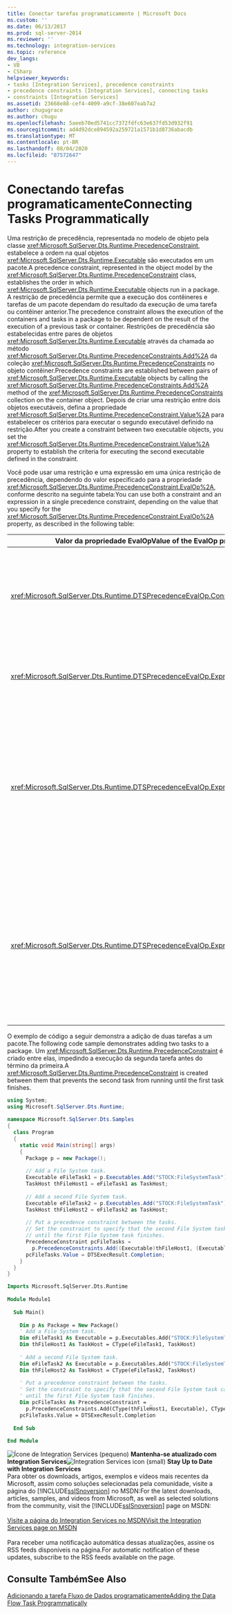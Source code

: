 ```yaml
---
title: Conectar tarefas programaticamente | Microsoft Docs
ms.custom: ''
ms.date: 06/13/2017
ms.prod: sql-server-2014
ms.reviewer: ''
ms.technology: integration-services
ms.topic: reference
dev_langs:
- VB
- CSharp
helpviewer_keywords:
- tasks [Integration Services], precedence constraints
- precedence constraints [Integration Services], connecting tasks
- constraints [Integration Services]
ms.assetid: 23668e88-cef4-4009-a9cf-38e607eab7a2
author: chugugrace
ms.author: chugu
ms.openlocfilehash: 5aeeb70ed5741cc7372fdfc63e637fd53d932f91
ms.sourcegitcommit: ad4d92dce894592a259721a1571b1d8736abacdb
ms.translationtype: MT
ms.contentlocale: pt-BR
ms.lasthandoff: 08/04/2020
ms.locfileid: "87572647"
---
```

# <a name="connecting-tasks-programmatically"></a><span data-ttu-id="ea32d-102">Conectando tarefas programaticamente</span><span class="sxs-lookup"><span data-stu-id="ea32d-102">Connecting Tasks Programmatically</span></span>
  <span data-ttu-id="ea32d-103">Uma restrição de precedência, representada no modelo de objeto pela classe <xref:Microsoft.SqlServer.Dts.Runtime.PrecedenceConstraint>, estabelece a ordem na qual objetos <xref:Microsoft.SqlServer.Dts.Runtime.Executable> são executados em um pacote.</span><span class="sxs-lookup"><span data-stu-id="ea32d-103">A precedence constraint, represented in the object model by the <xref:Microsoft.SqlServer.Dts.Runtime.PrecedenceConstraint> class, establishes the order in which <xref:Microsoft.SqlServer.Dts.Runtime.Executable> objects run in a package.</span></span> <span data-ttu-id="ea32d-104">A restrição de precedência permite que a execução dos contêineres e tarefas de um pacote dependam do resultado da execução de uma tarefa ou contêiner anterior.</span><span class="sxs-lookup"><span data-stu-id="ea32d-104">The precedence constraint allows the execution of the containers and tasks in a package to be dependent on the result of the execution of a previous task or container.</span></span> <span data-ttu-id="ea32d-105">Restrições de precedência são estabelecidas entre pares de objetos <xref:Microsoft.SqlServer.Dts.Runtime.Executable> através da chamada ao método <xref:Microsoft.SqlServer.Dts.Runtime.PrecedenceConstraints.Add%2A> da coleção <xref:Microsoft.SqlServer.Dts.Runtime.PrecedenceConstraints> no objeto contêiner.</span><span class="sxs-lookup"><span data-stu-id="ea32d-105">Precedence constraints are established between pairs of <xref:Microsoft.SqlServer.Dts.Runtime.Executable> objects by calling the <xref:Microsoft.SqlServer.Dts.Runtime.PrecedenceConstraints.Add%2A> method of the <xref:Microsoft.SqlServer.Dts.Runtime.PrecedenceConstraints> collection on the container object.</span></span> <span data-ttu-id="ea32d-106">Depois de criar uma restrição entre dois objetos executáveis, defina a propriedade <xref:Microsoft.SqlServer.Dts.Runtime.PrecedenceConstraint.Value%2A> para estabelecer os critérios para executar o segundo executável definido na restrição.</span><span class="sxs-lookup"><span data-stu-id="ea32d-106">After you create a constraint between two executable objects, you set the <xref:Microsoft.SqlServer.Dts.Runtime.PrecedenceConstraint.Value%2A> property to establish the criteria for executing the second executable defined in the constraint.</span></span>  
  
 <span data-ttu-id="ea32d-107">Você pode usar uma restrição e uma expressão em uma única restrição de precedência, dependendo do valor especificado para a propriedade <xref:Microsoft.SqlServer.Dts.Runtime.PrecedenceConstraint.EvalOp%2A>, conforme descrito na seguinte tabela:</span><span class="sxs-lookup"><span data-stu-id="ea32d-107">You can use both a constraint and an expression in a single precedence constraint, depending on the value that you specify for the <xref:Microsoft.SqlServer.Dts.Runtime.PrecedenceConstraint.EvalOp%2A> property, as described in the following table:</span></span>  
  
|<span data-ttu-id="ea32d-108">Valor da propriedade EvalOp</span><span class="sxs-lookup"><span data-stu-id="ea32d-108">Value of the EvalOp property</span></span>|<span data-ttu-id="ea32d-109">DESCRIÇÃO</span><span class="sxs-lookup"><span data-stu-id="ea32d-109">Description</span></span>|  
|----------------------------------|-----------------|  
|<xref:Microsoft.SqlServer.Dts.Runtime.DTSPrecedenceEvalOp.Constraint>|<span data-ttu-id="ea32d-110">Especifica que o resultado de execução determina se o contêiner ou tarefa restrita é executada.</span><span class="sxs-lookup"><span data-stu-id="ea32d-110">Specifies that the execution outcome determines whether the constrained container or task runs.</span></span> <span data-ttu-id="ea32d-111">Defina a propriedade <xref:Microsoft.SqlServer.Dts.Runtime.PrecedenceConstraint.Value%2A> do <xref:Microsoft.SqlServer.Dts.Runtime.PrecedenceConstraint> com o valor desejado da enumeração <xref:Microsoft.SqlServer.Dts.Runtime.DTSExecResult>.</span><span class="sxs-lookup"><span data-stu-id="ea32d-111">Set the <xref:Microsoft.SqlServer.Dts.Runtime.PrecedenceConstraint.Value%2A> property of the <xref:Microsoft.SqlServer.Dts.Runtime.PrecedenceConstraint> to the desired value from the <xref:Microsoft.SqlServer.Dts.Runtime.DTSExecResult> enumeration.</span></span>|  
|<xref:Microsoft.SqlServer.Dts.Runtime.DTSPrecedenceEvalOp.Expression>|<span data-ttu-id="ea32d-112">Especifica que o valor de uma expressão determina se o contêiner ou tarefa restrita é executada.</span><span class="sxs-lookup"><span data-stu-id="ea32d-112">Specifies that the value of an expression determines whether the constrained container or task runs.</span></span> <span data-ttu-id="ea32d-113">Defina a propriedade <xref:Microsoft.SqlServer.Dts.Runtime.PrecedenceConstraint.Expression%2A> do <xref:Microsoft.SqlServer.Dts.Runtime.PrecedenceConstraint>.</span><span class="sxs-lookup"><span data-stu-id="ea32d-113">Set the <xref:Microsoft.SqlServer.Dts.Runtime.PrecedenceConstraint.Expression%2A> property of the <xref:Microsoft.SqlServer.Dts.Runtime.PrecedenceConstraint>.</span></span>|  
|<xref:Microsoft.SqlServer.Dts.Runtime.DTSPrecedenceEvalOp.ExpressionAndConstraint>|<span data-ttu-id="ea32d-114">Especifica que o resultado de restrição deve ocorrer e que a expressão deve ser avaliada para determinar se o contêiner ou tarefa restrita deve ser executada.</span><span class="sxs-lookup"><span data-stu-id="ea32d-114">Specifies that the constraint outcome must occur and the expression must evaluate for the constrained container or task to run.</span></span> <span data-ttu-id="ea32d-115">Defina as propriedades <xref:Microsoft.SqlServer.Dts.Runtime.PrecedenceConstraint.Value%2A> e <xref:Microsoft.SqlServer.Dts.Runtime.PrecedenceConstraint.Expression%2A> do <xref:Microsoft.SqlServer.Dts.Runtime.PrecedenceConstraint>, e defina sua propriedade <xref:Microsoft.SqlServer.Dts.Runtime.PrecedenceConstraint.LogicalAnd%2A> como `true`.</span><span class="sxs-lookup"><span data-stu-id="ea32d-115">Set both the <xref:Microsoft.SqlServer.Dts.Runtime.PrecedenceConstraint.Value%2A> and the <xref:Microsoft.SqlServer.Dts.Runtime.PrecedenceConstraint.Expression%2A> properties of the <xref:Microsoft.SqlServer.Dts.Runtime.PrecedenceConstraint>, and set its <xref:Microsoft.SqlServer.Dts.Runtime.PrecedenceConstraint.LogicalAnd%2A> property to `true`.</span></span>|  
|<xref:Microsoft.SqlServer.Dts.Runtime.DTSPrecedenceEvalOp.ExpressionOrConstraint>|<span data-ttu-id="ea32d-116">Especifica que o resultado de restrição deve ocorrer, ou que a expressão deve ser avaliada, para determinar se o contêiner ou tarefa restrita deve ser executada.</span><span class="sxs-lookup"><span data-stu-id="ea32d-116">Specifies that either the constraint outcome must occur, or the expression must evaluate, for the constrained container or task to run.</span></span> <span data-ttu-id="ea32d-117">Defina as propriedades <xref:Microsoft.SqlServer.Dts.Runtime.PrecedenceConstraint.Value%2A> e <xref:Microsoft.SqlServer.Dts.Runtime.PrecedenceConstraint.Expression%2A> do <xref:Microsoft.SqlServer.Dts.Runtime.PrecedenceConstraint>, e defina sua propriedade <xref:Microsoft.SqlServer.Dts.Runtime.PrecedenceConstraint.LogicalAnd%2A> como `false`.</span><span class="sxs-lookup"><span data-stu-id="ea32d-117">Set both the <xref:Microsoft.SqlServer.Dts.Runtime.PrecedenceConstraint.Value%2A> and the <xref:Microsoft.SqlServer.Dts.Runtime.PrecedenceConstraint.Expression%2A> properties of the <xref:Microsoft.SqlServer.Dts.Runtime.PrecedenceConstraint>, and set its <xref:Microsoft.SqlServer.Dts.Runtime.PrecedenceConstraint.LogicalAnd%2A> property to `false`.</span></span>|  
  
 <span data-ttu-id="ea32d-118">O exemplo de código a seguir demonstra a adição de duas tarefas a um pacote.</span><span class="sxs-lookup"><span data-stu-id="ea32d-118">The following code sample demonstrates adding two tasks to a package.</span></span> <span data-ttu-id="ea32d-119">Um <xref:Microsoft.SqlServer.Dts.Runtime.PrecedenceConstraint> é criado entre elas, impedindo a execução da segunda tarefa antes do término da primeira.</span><span class="sxs-lookup"><span data-stu-id="ea32d-119">A <xref:Microsoft.SqlServer.Dts.Runtime.PrecedenceConstraint> is created between them that prevents the second task from running until the first task finishes.</span></span>  
  
```csharp  
using System;  
using Microsoft.SqlServer.Dts.Runtime;  
  
namespace Microsoft.SqlServer.Dts.Samples  
{  
  class Program  
  {  
    static void Main(string[] args)  
    {  
      Package p = new Package();  
  
      // Add a File System task.  
      Executable eFileTask1 = p.Executables.Add("STOCK:FileSystemTask");  
      TaskHost thFileHost1 = eFileTask1 as TaskHost;  
  
      // Add a second File System task.  
      Executable eFileTask2 = p.Executables.Add("STOCK:FileSystemTask");  
      TaskHost thFileHost2 = eFileTask2 as TaskHost;  
  
      // Put a precedence constraint between the tasks.  
      // Set the constraint to specify that the second File System task cannot run  
      // until the first File System task finishes.  
      PrecedenceConstraint pcFileTasks =   
        p.PrecedenceConstraints.Add((Executable)thFileHost1, (Executable)thFileHost2);  
      pcFileTasks.Value = DTSExecResult.Completion;  
    }  
  }  
}  
```  
  
```vb  
Imports Microsoft.SqlServer.Dts.Runtime  
  
Module Module1  
  
  Sub Main()  
  
    Dim p As Package = New Package()  
    ' Add a File System task.  
    Dim eFileTask1 As Executable = p.Executables.Add("STOCK:FileSystemTask")  
    Dim thFileHost1 As TaskHost = CType(eFileTask1, TaskHost)  
  
    ' Add a second File System task.  
    Dim eFileTask2 As Executable = p.Executables.Add("STOCK:FileSystemTask")  
    Dim thFileHost2 As TaskHost = CType(eFileTask2, TaskHost)  
  
    ' Put a precedence constraint between the tasks.  
    ' Set the constraint to specify that the second File System task cannot run  
    ' until the first File System task finishes.  
    Dim pcFileTasks As PrecedenceConstraint = _  
      p.PrecedenceConstraints.Add(CType(thFileHost1, Executable), CType(thFileHost2, Executable))  
    pcFileTasks.Value = DTSExecResult.Completion  
  
  End Sub  
  
End Module  
```  
  
<span data-ttu-id="ea32d-120">![Ícone de Integration Services (pequeno)](../media/dts-16.gif "Ícone do Integration Services (pequeno)")  **Mantenha-se atualizado com Integration Services**</span><span class="sxs-lookup"><span data-stu-id="ea32d-120">![Integration Services icon (small)](../media/dts-16.gif "Integration Services icon (small)")  **Stay Up to Date with Integration Services**</span></span><br /> <span data-ttu-id="ea32d-121">Para obter os downloads, artigos, exemplos e vídeos mais recentes da Microsoft, assim como soluções selecionadas pela comunidade, visite a página do [!INCLUDE[ssISnoversion](../../includes/ssisnoversion-md.md)] no MSDN:</span><span class="sxs-lookup"><span data-stu-id="ea32d-121">For the latest downloads, articles, samples, and videos from Microsoft, as well as selected solutions from the community, visit the [!INCLUDE[ssISnoversion](../../includes/ssisnoversion-md.md)] page on MSDN:</span></span><br /><br /> [<span data-ttu-id="ea32d-122">Visite a página do Integration Services no MSDN</span><span class="sxs-lookup"><span data-stu-id="ea32d-122">Visit the Integration Services page on MSDN</span></span>](https://go.microsoft.com/fwlink/?LinkId=136655)<br /><br /> <span data-ttu-id="ea32d-123">Para receber uma notificação automática dessas atualizações, assine os RSS feeds disponíveis na página.</span><span class="sxs-lookup"><span data-stu-id="ea32d-123">For automatic notification of these updates, subscribe to the RSS feeds available on the page.</span></span>  
  
## <a name="see-also"></a><span data-ttu-id="ea32d-124">Consulte Também</span><span class="sxs-lookup"><span data-stu-id="ea32d-124">See Also</span></span>  
 [<span data-ttu-id="ea32d-125">Adicionando a tarefa Fluxo de Dados programaticamente</span><span class="sxs-lookup"><span data-stu-id="ea32d-125">Adding the Data Flow Task Programmatically</span></span>](../building-packages-programmatically/adding-the-data-flow-task-programmatically.md)  
  
  

